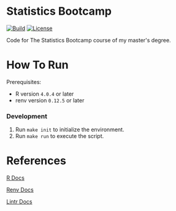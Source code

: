 # Statistics Bootcamp
[![Build](https://img.shields.io/github/actions/workflow/status/tomdewildt/statistics-bootcamp/ci.yml?branch=master)](https://github.com/tomdewildt/statistics-bootcamp/actions/workflows/ci.yml)
[![License](https://img.shields.io/github/license/tomdewildt/statistics-bootcamp)](https://github.com/tomdewildt/statistics-bootcamp/blob/master/LICENSE)

Code for The Statistics Bootcamp course of my master's degree.

# How To Run

Prerequisites:
* R version ```4.0.4``` or later
* renv version ```0.12.5``` or later

### Development

1. Run ```make init``` to initialize the environment.
2. Run ```make run``` to execute the script.

# References

[R Docs](https://cran.r-project.org/doc/manuals/r-release/R-intro.html)

[Renv Docs](https://rstudio.github.io/renv/index.html)

[Lintr Docs](https://github.com/jimhester/lintr)

